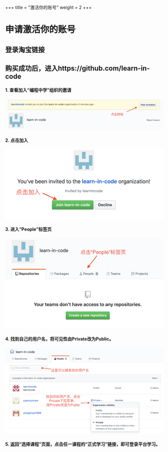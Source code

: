 +++
title = "激活你的账号"
weight = 2
+++

# 申请激活你的账号

## 登录淘宝链接


## 购买成功后，进入https://github.com/learn-in-code

#### 1. 查看加入“编程中学”组织的邀请

<img src="./images/view-invitation.png" alt="verify your account" style="width: 600px;"/>

#### 2. 点击加入
<img src="./images/join.png" alt="verify your account" style="width: 600px;"/>

#### 3. 进入“People”标签页
<img src="./images/people-page.png" alt="verify your account" style="width: 600px;"/>

#### 4. 找到自己的用户名，将可见性由Private改为Public。
<img src="./images/public-access.png" alt="verify your account" style="width: 700px;"/>

#### 5. 返回“选择课程”页面，点击任一课程的“正式学习”链接，即可登录平台学习。
